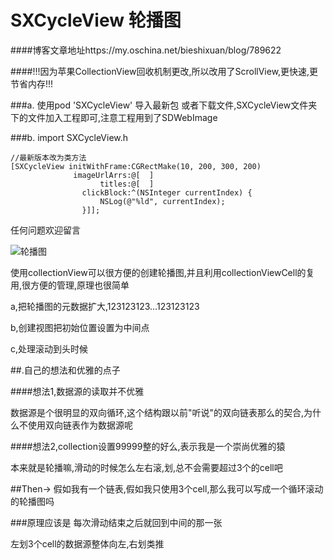 # SXCycleView 轮播图

####博客文章地址https://my.oschina.net/bieshixuan/blog/789622

####!!!因为苹果CollectionView回收机制更改,所以改用了ScrollView,更快速,更节省内存!!!

###a. 使用pod 'SXCycleView' 导入最新包
或者下载文件,SXCycleView文件夹下的文件加入工程即可,注意工程用到了SDWebImage


###b. import SXCycleView.h

```
//最新版本改为类方法
[SXCycleView initWithFrame:CGRectMake(10, 200, 300, 200)
              imageUrlArrs:@[  ]
                    titles:@[  ]
                clickBlock:^(NSInteger currentIndex) {
                    NSLog(@"%ld", currentIndex);
                }]];
```

任何问题欢迎留言

![轮播图](https://github.com/poos/SXCycleView/blob/master/Untitled.gif "轮播图")
 
  
   

使用collectionView可以很方便的创建轮播图,并且利用collectionViewCell的复用,很方便的管理,原理也很简单

a,把轮播图的元数据扩大,123123123...123123123

b,创建视图把初始位置设置为中间点

c,处理滚动到头时候


##.自己的想法和优雅的点子

####想法1,数据源的读取并不优雅

数据源是个很明显的双向循环,这个结构跟以前"听说"的双向链表那么的契合,为什么不使用双向链表作为数据源呢

####想法2,collection设置99999整的好么,表示我是一个崇尚优雅的猿

本来就是轮播嘛,滑动的时候怎么左右滚,划,总不会需要超过3个的cell吧

##Then->
假如我有一个链表,假如我只使用3个cell,那么我可以写成一个循环滚动的轮播图吗

###原理应该是
每次滑动结束之后就回到中间的那一张

左划3个cell的数据源整体向左,右划类推
